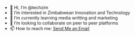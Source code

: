 - 👋 Hi, I’m @techzim
- 👀 I’m interested in Zimbabwean Innovation and Technology 
- 🌱 I’m currently learning media writting and marketing
- 💞️ I’m looking to collaborate on peer to peer platforms
- 📫 How to reach me: [Send Me an Email](mailto:87780395+techzim@users.noreply.github.com)

<!---
techzim/techzim is a ✨ special ✨ repository because its `README.md` (this file) appears on your GitHub profile.
You can click the Preview link to take a look at your changes.
--->
